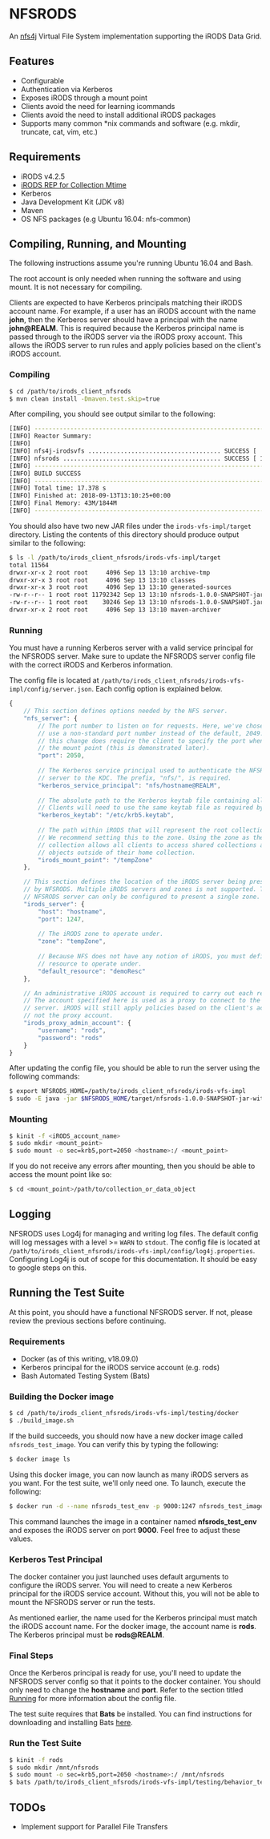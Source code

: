 # NFSRODS
An [nfs4j](https://github.com/dCache/nfs4j) Virtual File System implementation supporting the iRODS Data Grid.

## Features
- Configurable
- Authentication via Kerberos
- Exposes iRODS through a mount point
- Clients avoid the need for learning icommands
- Clients avoid the need to install additional iRODS packages
- Supports many common *nix commands and software (e.g. mkdir, truncate, cat, vim, etc.)

## Requirements
- iRODS v4.2.5
- [iRODS REP for Collection Mtime](https://github.com/irods/irods_rule_engine_plugin_update_collection_mtime)
- Kerberos
- Java Development Kit (JDK v8)
- Maven
- OS NFS packages (e.g Ubuntu 16.04: nfs-common)

## Compiling, Running, and Mounting
The following instructions assume you're running Ubuntu 16.04 and Bash.

The root account is only needed when running the software and using mount. It is
not necessary for compiling.

Clients are expected to have Kerberos principals matching their iRODS account name. For
example, if a user has an iRODS account with the name **john**, then the Kerberos server should
have a principal with the name **john@REALM**. This is required because the Kerberos principal
name is passed through to the iRODS server via the iRODS proxy account. This allows the iRODS
server to run rules and apply policies based on the client's iRODS account.

### Compiling
```bash
$ cd /path/to/irods_client_nfsrods
$ mvn clean install -Dmaven.test.skip=true
```

After compiling, you should see output similar to the following:
```bash
[INFO] ------------------------------------------------------------------------
[INFO] Reactor Summary:
[INFO] 
[INFO] nfs4j-irodsvfs ..................................... SUCCESS [  0.671 s]
[INFO] nfsrods ............................................ SUCCESS [ 12.955 s]
[INFO] ------------------------------------------------------------------------
[INFO] BUILD SUCCESS
[INFO] ------------------------------------------------------------------------
[INFO] Total time: 17.378 s
[INFO] Finished at: 2018-09-13T13:10:25+00:00
[INFO] Final Memory: 43M/1844M
[INFO] ------------------------------------------------------------------------
```

You should also have two new JAR files under the `irods-vfs-impl/target` directory. Listing
the contents of this directory should produce output similar to the following:
```bash
$ ls -l /path/to/irods_client_nfsrods/irods-vfs-impl/target
total 11564
drwxr-xr-x 2 root root     4096 Sep 13 13:10 archive-tmp
drwxr-xr-x 3 root root     4096 Sep 13 13:10 classes
drwxr-xr-x 3 root root     4096 Sep 13 13:10 generated-sources
-rw-r--r-- 1 root root 11792342 Sep 13 13:10 nfsrods-1.0.0-SNAPSHOT-jar-with-dependencies.jar
-rw-r--r-- 1 root root    30246 Sep 13 13:10 nfsrods-1.0.0-SNAPSHOT.jar
drwxr-xr-x 2 root root     4096 Sep 13 13:10 maven-archiver
```

### Running
You must have a running Kerberos server with a valid service principal for
the NFSRODS server. Make sure to update the NFSRODS server config file with the correct
iRODS and Kerberos information.

The config file is located at `/path/to/irods_client_nfsrods/irods-vfs-impl/config/server.json`.
Each config option is explained below.
```javascript
{
    // This section defines options needed by the NFS server.
    "nfs_server": {
        // The port number to listen on for requests. Here, we've chosen to
        // use a non-standard port number instead of the default, 2049. However,
        // this change does require the client to specify the port when creating
        // the mount point (this is demonstrated later).
        "port": 2050,
        
        // The Kerberos service principal used to authenticate the NFSRODS
        // server to the KDC. The prefix, "nfs/", is required.
        "kerberos_service_principal": "nfs/hostname@REALM",
        
        // The absolute path to the Kerberos keytab file containing all principals.
        // Clients will need to use the same keytab file as required by Kerberos.
        "kerberos_keytab": "/etc/krb5.keytab",
        
        // The path within iRODS that will represent the root collection.
        // We recommend setting this to the zone. Using the zone as the root
        // collection allows all clients to access shared collections and data
        // objects outside of their home collection.
        "irods_mount_point": "/tempZone"
    },

    // This section defines the location of the iRODS server being presented
    // by NFSRODS. Multiple iRODS servers and zones is not supported. The
    // NFSRODS server can only be configured to present a single zone.
    "irods_server": {
        "host": "hostname",
        "port": 1247,
        
        // The iRODS zone to operate under.
        "zone": "tempZone",
        
        // Because NFS does not have any notion of iRODS, you must define which
        // resource to operate under.
        "default_resource": "demoResc"
    },

    // An administrative iRODS account is required to carry out each request.
    // The account specified here is used as a proxy to connect to the iRODS
    // server. iRODS will still apply policies based on the client's account,
    // not the proxy account.
    "irods_proxy_admin_account": {
        "username": "rods",
        "password": "rods"
    }
}
```

After updating the config file, you should be able to run the server using the following commands:
```bash
$ export NFSRODS_HOME=/path/to/irods_client_nfsrods/irods-vfs-impl
$ sudo -E java -jar $NFSRODS_HOME/target/nfsrods-1.0.0-SNAPSHOT-jar-with-dependencies.jar
```

### Mounting
```bash
$ kinit -f <iRODS_account_name>
$ sudo mkdir <mount_point>
$ sudo mount -o sec=krb5,port=2050 <hostname>:/ <mount_point>
```

If you do not receive any errors after mounting, then you should be able to access the mount
point like so:
```bash
$ cd <mount_point>/path/to/collection_or_data_object
```

## Logging
NFSRODS uses Log4j for managing and writing log files. The default config will log messages with a
level >= `WARN` to `stdout`. The config file is located at
`/path/to/irods_client_nfsrods/irods-vfs-impl/config/log4j.properties`.
Configuring Log4j is out of scope for this documentation. It should be easy to google steps on this.

## Running the Test Suite
At this point, you should have a functional NFSRODS server. If not, please review the previous sections 
before continuing.

### Requirements
- Docker (as of this writing, v18.09.0)
- Kerberos principal for the iRODS service account (e.g. rods)
- Bash Automated Testing System (Bats)

### Building the Docker image
```bash
$ cd /path/to/irods_client_nfsrods/irods-vfs-impl/testing/docker
$ ./build_image.sh
```

If the build succeeds, you should now have a new docker image called `nfsrods_test_image`. You can verify 
this by typing the following:
```bash
$ docker image ls
```

Using this docker image, you can now launch as many iRODS servers as you want. For the test suite, we'll
only need one. To launch, execute the following:
```bash
$ docker run -d --name nfsrods_test_env -p 9000:1247 nfsrods_test_image
```

This command launches the image in a container named **nfsrods_test_env** and exposes the iRODS server on
port **9000**. Feel free to adjust these values.

### Kerberos Test Principal
The docker container you just launched uses default arguments to configure the iRODS server. You will need to
create a new Kerberos principal for the iRODS service account. Without this, you will not be able to mount
the NFSRODS server or run the tests.

As mentioned earlier, the name used for the Kerberos principal must match the iRODS account name. For the
docker image, the account name is **rods**. The Kerberos principal must be **rods@REALM**.

### Final Steps
Once the Kerberos principal is ready for use, you'll need to update the NFSRODS server config so that it
points to the docker container. You should only need to change the **hostname** and **port**. Refer to the
section titled [Running](#Running) for more information about the config file.

The test suite requires that **Bats** be installed. You can find instructions for downloading and installing
Bats [here](https://github.com/bats-core/bats-core).

### Run the Test Suite
```bash
$ kinit -f rods
$ sudo mkdir /mnt/nfsrods
$ sudo mount -o sec=krb5,port=2050 <hostname>:/ /mnt/nfsrods
$ bats /path/to/irods_client_nfsrods/irods-vfs-impl/testing/behavior_tests.bats
```

## TODOs
- Implement support for Parallel File Transfers

